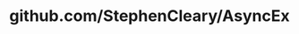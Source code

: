 ---
layout: post
title: github.com/StephenCleary/AsyncEx
categories: link
tags: [انگلیسی, برنامه‌نویسی]
---